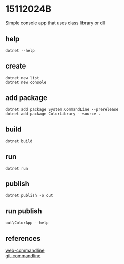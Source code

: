 # 15112024B
Simple console app that uses class library or dll

## help

`dotnet --help`

## create

`dotnet new list`\
`dotnet new console`

## add package

`dotnet add package System.CommandLine --prerelease`\
`dotnet add package ColorLibrary --source .`

## build

`dotnet build`

## run

`dotnet run`

## publish

`dotnet publish -o out`

## run publish

`out\ColorApp --help`

## references
[web-commandline](https://learn.microsoft.com/en-us/dotnet/standard/commandline/)\
[git-commandline](https://github.com/dotnet/docs/blob/main/docs/standard/commandline/get-started-tutorial.md)
